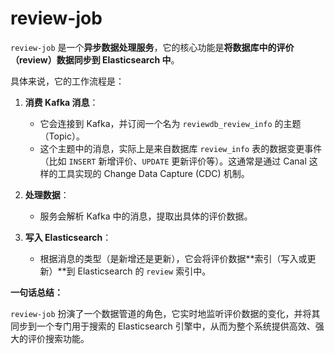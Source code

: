 # review-job

`review-job` 是一个**异步数据处理服务**，它的核心功能是**将数据库中的评价（review）数据同步到 Elasticsearch 中**。

具体来说，它的工作流程是：

1. **消费 Kafka 消息**：

   * 它会连接到 Kafka，并订阅一个名为 `reviewdb_review_info` 的主题（Topic）。
   * 这个主题中的消息，实际上是来自数据库 `review_info` 表的数据变更事件（比如 `INSERT` 新增评价、`UPDATE` 更新评价等）。这通常是通过 Canal 这样的工具实现的 Change Data Capture (CDC) 机制。
2. **处理数据**：

   * 服务会解析 Kafka 中的消息，提取出具体的评价数据。
3. **写入 Elasticsearch**：

   * 根据消息的类型（是新增还是更新），它会将评价数据**索引（写入或更新）**到 Elasticsearch 的 `review` 索引中。

**一句话总结：**

`review-job` 扮演了一个数据管道的角色，它实时地监听评价数据的变化，并将其同步到一个专门用于搜索的 Elasticsearch 引擎中，从而为整个系统提供高效、强大的评价搜索功能。

